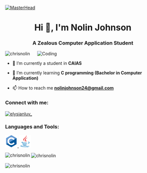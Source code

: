 [![MasterHead](https://i.pinimg.com/originals/c6/9f/a6/c69fa6e9d0af971ba052817ae70c4261.gif)](https://chrisnolin.io)
<h1 align="center">Hi 👋, I'm Nolin Johnson</h1>
<h3 align="center">A Zealous Computer Application Student</h3>
<img align="right" alt="Coding" width="400" src="https://www.kibrispdr.org/data/1788/learning-gif-23.gif">

<p align="left"> <img src="https://komarev.com/ghpvc/?username=chrisnolin&label=Profile%20views&color=0e75b6&style=flat" alt="chrisnolin" /> </p>

- 🔭 I’m currently a student in **CAIAS**

- 🌱 I’m currently learning **C programming (Bachelor in Computer Application)**

- 📫 How to reach me **nolinjohnson24@gmail.com**

<h3 align="left">Connect with me:</h3>
<p align="left">
<a href="https://instagram.com/elysianluv_" target="blank"><img align="center" src="https://raw.githubusercontent.com/rahuldkjain/github-profile-readme-generator/master/src/images/icons/Social/instagram.svg" alt="elysianluv_" height="30" width="40" /></a>
</p>

<h3 align="left">Languages and Tools:</h3>
<p align="left"> <a href="https://www.cprogramming.com/" target="_blank" rel="noreferrer"> <img src="https://raw.githubusercontent.com/devicons/devicon/master/icons/c/c-original.svg" alt="c" width="40" height="40"/> </a> <a href="https://www.java.com" target="_blank" rel="noreferrer"> <img src="https://raw.githubusercontent.com/devicons/devicon/master/icons/java/java-original.svg" alt="java" width="40" height="40"/> </a> </p>

<p><img align="left" src="https://github-readme-stats.vercel.app/api/top-langs?username=chrisnolin&show_icons=true&locale=en&layout=compact" alt="chrisnolin" /></p>

<p>&nbsp;<img align="center" src="https://github-readme-stats.vercel.app/api?username=chrisnolin&show_icons=true&locale=en" alt="chrisnolin" /></p>

<p><img align="center" src="https://github-readme-streak-stats.herokuapp.com/?user=chrisnolin&" alt="chrisnolin" /></p>
